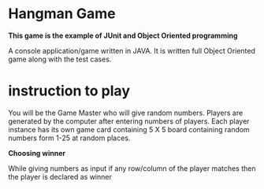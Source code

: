 # Hangman Game

**This game is the example of JUnit and Object Oriented programming**

A console application/game written in JAVA.
It is written full Object Oriented game along with the test cases.

# instruction to play

You will be the Game Master who will give random numbers.
Players are generated by the computer after entering numbers of players.
Each player instance has its own game card containing 5 X 5 board containing 
random numbers form 1-25 at random places.

**Choosing winner**

While giving numbers as input if any row/column of the player matches then the player is declared as winner
